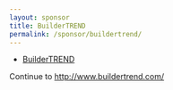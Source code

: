 ```yaml
---
layout: sponsor
title: BuilderTREND
permalink: /sponsor/buildertrend/
---
```


<ul class="sponsors">
	<li class="sponsor solo icon-sponsor icon-sponsor-buildertrend"><a href="http://www.buildertrend.com/">BuilderTREND</a></li>
</ul>

Continue to <a href="http://www.buildertrend.com/">http://www.buildertrend.com/</a>